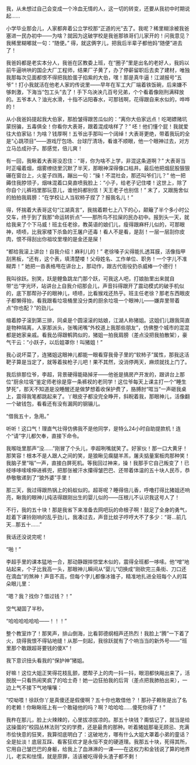 我，从未想过自己会变成一个冷血无情的人，这一切的转变，还要从我初中时期说起......

小学毕业那会儿，人家都奔着公立学校那“正道的光”去了。我呢？稀里糊涂被我爸塞进一民办初中——为啥？就因为这破学校是我爸那铁哥们儿家开的！问我意见？我稀里糊嘟就一句：“随便。” 得，就这俩字儿，把我后半辈子都他妈“随便”进去了！

我爸妈都是老实本分人，我爸在区教委上班，在“圈子”里是出名的老好人，我妈以前牛逼哄哄的国企大厂工程师，结果厂子黄了，办了停薪留职后去卖了建材，唯独我那每次见面都恨不得把我脸蛋子掐紫的大伯，嘿！那是真牛逼！江湖报号“五爷”！打小我就活在他老人家的传说里——早年在军工大厂端着铁饭碗，后来嫌不够刺激，下海当“包工头”去了！手下乌泱泱几百号兄弟，个个看着像刚刑满释放的。五爷本人？油光水滑，十指不沾阳春水，可那钱啊，花得跟自来水似的，哗哗的！

从小我爸妈提起我大伯家，那脸皱得跟苦瓜似的：“离你大伯家远点！吃喝嫖赌坑蒙拐骗，五毒俱全！你看你大表哥，跟着混成啥样了？” 呸！他们懂个屁！我就爱往大伯家钻！为啥？钱厚啊！五爷出手那叫一个阔绰！大表哥更绝，带着我玩的全是“心跳项目”——游戏厅包场、台球厅清场，看谁不顺眼，他一个眼神过去，对方立马怂成孙子。那感觉，倍儿爽！

有一回，我瞅着大表哥没忍住：“哥，你为啥不上学，非混这条道啊？” 大表哥当时正嘬着烟，烟雾缭绕里沉默了半天，那眼神深得像口枯井。最后他把烟屁股狠狠碾在窗台上，火星子四溅，蹦出一句：“操！不混社会，那还叫爷们儿？” 他一把薅住我脖领子，烟味混着口臭直喷我脸上：“小子，给老子记住喽！这世上，除了你自个儿裤裆里那玩意儿，谁他妈都别信！天王老子也别信！” 末了，又跟施舍似的拍拍我肩膀：“在学校让人当软柿子捏了？报我名儿！”

得，怀揣着大表哥这句“江湖真言”，我揣着颗七上八下的心，颠簸了半个多小时公交车，终于到了我那“命运转折点”——那所鸟不拉屎的民办初中。报到头一天，就给我来了个下马威！班主任老徐，教英语的娘们儿，瘦得跟麻杆儿似的，可那眼神，啧啧，比我家楼下杀鱼的王屠户还毒！看人不是看，是刮！一层一层刮你皮肉，恨不得刮出你祖坟里埋的是金还是屎！

“都给我滚上讲台！自我介绍！麻利儿的！” 老徐嗓子尖得能扎透耳膜，活像指甲刮黑板，“还有，这个表，填清楚喽！父母姓名、工作单位、职务！一个字儿不准糊弄！” 她把一沓表格甩在讲台上，那动作，跟古代衙役扔杀威棒一个德行！

我叫徐跃。别笑，跃是鲤鱼跳龙门那个跃，可我这人吧，打娘胎里出来就自带“怂”字光环，站讲台上自我介绍那会儿，声音抖得跟开了震动模式的破手机似的，底下那帮孙子的眼神儿，啧啧，比看猴戏还热乎。班主任老徐？那老东西眼皮子都懒得抬，看我跟看垃圾桶里没分类的厨余垃圾一个眼神儿——嫌弃里带着点“你也配？”的劲儿。

缩着脖子滚到第三排，同桌是个圆滚滚的姑娘，江湖人称猪姐。这姐们儿跟我简直是物种隔离，人家那派头，张嘴闭嘴“外校道上我那些朋友”，仿佛整个城市的混混都是她家亲戚。看我怂得跟鹌鹑似的，猪姐一拍我肩膀（差点没把我拍散架），豪气干云：“小跃子，以后姐罩你！叫猪姐！”

我心说坏菜了，连猪姐这眼神儿都能一眼看穿我骨子里的“软柿子”属性，那我这活靶子算是当定了，就等着挨枪子儿吧！果不其然，没消停两天，麻烦就找上门了。

我后排那位爷，李超，背景硬得能硌掉牙——他爸是搞房产开发的，跟讲台上那位“厨余垃圾”鉴定师老徐是穿一条裤衩的老同学！这位爷每天上课主打一个“睡生梦死”，那天不知道是没睡醒还是做梦想着收保护费了，胳膊肘“哐当”一声砸我桌上，震得我笔都跳起来了。丫眼皮子都没完全睁开，斜睨着我，那眼神儿，活像翻一个破钱包，看看还有没有漏网的钢镚儿。

“借我五十，急用。”

听听！这口气！理直气壮得仿佛我不是他同学，是特么24小时自助提款机！连个“请”字儿都欠奉，直接下命令。

我喉咙里那声“没……”刚冒了个头儿，李超咧嘴就笑了。好家伙！那一口大黄牙！那笑容！根本不是人跟人之间的笑，是狼瞅见瘸腿羊羔，屠夫掂量案板肉那种笑！我脑子里“嗡”一声，直接白屏死机。等我回过神来，操！我那手它自己叛变了！已经哆哆嗦嗦伸进裤兜，把那张被汗水攥得皱巴巴、还带着体温的五十块人民币，恭恭敬敬递到了“狼外婆”手里！

那三天，我过得跟热锅上的蚂蚁似的。超哥呢？睡得倍儿香，呼噜打得比猪姐还响亮，瞅我的眼神儿纯洁得跟刚出生的婴儿似的——压根儿不认识我这号人了！

不行，我的五十块！那是我省下来准备去网吧玩的命根子啊！鼓足了全身的勇气，趁着下课铃刚响的乱乎劲儿，我凑过去，声音比蚊子哼哼大不了多少：“哥…前几天…那五十……”

我话还没说完呢！

“啪！”

李超手里的课本猛地一合，那动静跟摔惊堂木似的，震得全班都一哆嗦。他“噌”地站起来，个子比我高一头，那眼神儿瞬间从“婴儿”切换成“刚砍完三条街、刀口还在滴血”的煞神！声音不高，但每个字儿都像冰锥子，精准地扎进全班每个人的耳朵眼儿里：

“嗯？我？找你？借过钱？！”

空气凝固了半秒。

“哈哈哈哈哈哈——！！！”

整个教室炸了！那笑声，排山倒海，比看郭德纲相声还热烈！我脸上“腾”一下着了火，烧得我恨不得钻地缝！从那一刻起，我徐跃就有了个响当当的新外号——“班里那个敢跟超哥要钱的傻X”！

我下意识扭头看我的“保护神”猪姐。

好嘛！这位大姐正笑得花枝乱颤，腮帮子上的肉一抖一抖，眼泪都快飚出来了，活脱脱一只看热闹笑疯了的哈士奇！她一边狂拍我的后背（差点把我肺拍出来），一边上气不接下气地嚷嚷：

“哎呦喂！徐跃你丫是真傻还是假傻啊？五十你也敢借他？！那孙子赖账是出了名的老赖！你瞅瞅班上有一个敢碰他的吗？啊？哈哈哈……傻死你得了！”

我杵在那儿，脸上火辣辣的，心里拔凉拔凉的。那五十块钱？甭惦记了，就当是给这操蛋的“校园丛林法则”交的学费，还是最贵的那种。听着猪姐那毫无顾忌、充满市侩快意的狂笑，我算彻底明白了：这破地方，哪有什么大姐大罩着小弟的童话？全是扯淡！底层互踩、看客狂欢才是永恒不变的硬道理。我那五十块，死得其所，它用自己皱巴巴的身躯，给我上了血淋淋的一课——在这权力和金钱说了算的地界儿，老实和怯懦，就是原罪，活该被吃得骨头渣子都不剩！